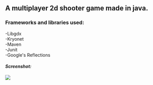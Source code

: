 ## A multiplayer 2d shooter game made in java.

### Frameworks and libraries used:  
-Libgdx  
-Kryonet  
-Maven  
-Junit  
-Google's Reflections

#### _Screenshot:_
![](https://raw.githubusercontent.com/Pankiev/ClientServerShooter/master/screenshots/overview.jpg)
